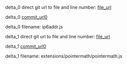 delta_0 direct git url to file and line number: [file_url](https://www.github.com/joyent/node-ip6addr/commit/9c01dd3d5ad5ce09c3005fd2c4f975685ad13aa4/#diff-f0de1469dee957402553aa98736148b6aab554ecff4839a894184b8e8d337967L473)

delta_0 [commit_url0](https://www.github.com/joyent/node-ip6addr/commit/9c01dd3d5ad5ce09c3005fd2c4f975685ad13aa4)

delta_0 filename: ip6addr.js



delta_1 direct git url to file and line number: [file_url](https://www.github.com/MicrosoftEdge/JsDbg/commit/4a15b52e69a3f4a0c53003e25422c4fb90fc469d/#diff-d713300573e472572bdb940d318ff5f4633af44e957b105c649f29f34cf5cf62L4)

delta_1 [commit_url0](https://www.github.com/MicrosoftEdge/JsDbg/commit/4a15b52e69a3f4a0c53003e25422c4fb90fc469d)

delta_1 filename: extensions/pointermath/pointermath.js



